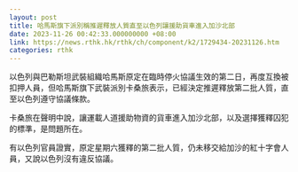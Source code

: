 ```yaml
---
layout: post
title: 哈馬斯旗下派別稱推遲釋放人質直至以色列讓援助貨車進入加沙北部
date: 2023-11-26 00:42:33.000000000 +08:00
link: https://news.rthk.hk/rthk/ch/component/k2/1729434-20231126.htm
categories: rthk
---
```


以色列與巴勒斯坦武裝組織哈馬斯原定在臨時停火協議生效的第二日，再度互換被扣押人員，但哈馬斯旗下武裝派別卡桑旅表示，已經決定推遲釋放第二批人質，直至以色列遵守協議條款。

卡桑旅在聲明中說，讓運載人道援助物資的貨車進入加沙北部，以及選擇獲釋囚犯的標準，是問題所在。

有以色列官員證實，原定星期六獲釋的第二批人質，仍未移交給加沙的紅十字會人員，又說以色列沒有違反協議。
